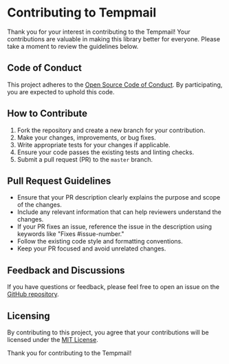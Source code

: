 # Contributing to Tempmail

Thank you for your interest in contributing to the Tempmail! Your contributions are valuable in making this library better for everyone. Please take a moment to review the guidelines below.

## Code of Conduct

This project adheres to the [Open Source Code of Conduct](CODE_OF_CONDUCT.md). By participating, you are expected to uphold this code.

## How to Contribute

1. Fork the repository and create a new branch for your contribution.
2. Make your changes, improvements, or bug fixes.
3. Write appropriate tests for your changes if applicable.
4. Ensure your code passes the existing tests and linting checks.
5. Submit a pull request (PR) to the `master` branch.

## Pull Request Guidelines

- Ensure that your PR description clearly explains the purpose and scope of the changes.
- Include any relevant information that can help reviewers understand the changes.
- If your PR fixes an issue, reference the issue in the description using keywords like "Fixes #issue-number."
- Follow the existing code style and formatting conventions.
- Keep your PR focused and avoid unrelated changes.

## Feedback and Discussions

If you have questions or feedback, please feel free to open an issue on the [GitHub repository](https://github.com/a-rustacean/tempmail/issues).

## Licensing

By contributing to this project, you agree that your contributions will be licensed under the [MIT License](LICENSE).

Thank you for contributing to the Tempmail!
